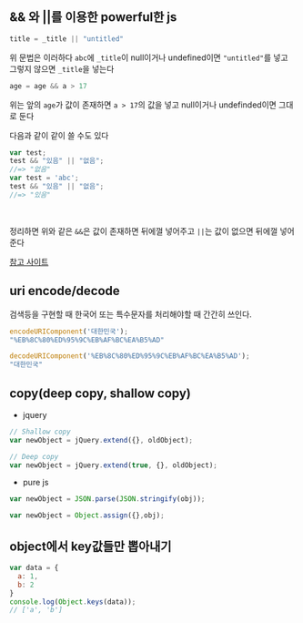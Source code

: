 ## && 와 ||를 이용한 powerful한 js

```js
title = _title || "untitled"
```
위 문법은 이러하다 `abc`에 `_title`이 null이거나 undefined이면 `"untitled"`를 넣고
그렇지 않으면 `_title`을 넣는다
<br/>

```js
age = age && a > 17
```
위는 앞의 `age`가 값이 존재하면 `a > 17`의 값을 넣고 null이거나 undefinded이면 그대로 둔다
<br/>

다음과 같이 같이 쓸 수도 있다
```js
var test;
test && "있음" || "없음";
//=> "없음"
var test = 'abc';
test && "있음" || "없음";
//=> "있음"
```
<br/>

정리하면 위와 같은 `&&`은 값이 존재하면 뒤에껄 넣어주고 `||`는 값이 없으면 뒤에껄 넣어준다

[참고 사이트](http://4urdev.tistory.com/13)

## uri encode/decode
검색등을 구현할 때 한국어 또는 특수문자를 처리해야할 때 간간히 쓰인다.
```js
encodeURIComponent('대한민국');
"%EB%8C%80%ED%95%9C%EB%AF%BC%EA%B5%AD"

decodeURIComponent('%EB%8C%80%ED%95%9C%EB%AF%BC%EA%B5%AD');
"대한민국"
```

## copy(deep copy, shallow copy)
- jquery
```js
// Shallow copy
var newObject = jQuery.extend({}, oldObject);

// Deep copy
var newObject = jQuery.extend(true, {}, oldObject);
```
- pure js
```js
var newObject = JSON.parse(JSON.stringify(obj));

var newObject = Object.assign({},obj);
```

## object에서 key값들만 뽑아내기
```js
var data = {
  a: 1,
  b: 2
}
console.log(Object.keys(data));
// ['a', 'b']
```
